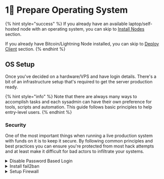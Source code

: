 # 1⃣ Prepare Operating System

{% hint style="success" %}
If you already have an available laptop/self-hosted node with an operating system, you can skip to [Install Nodes](install-nodes.md) section.

If you already have Bitcoin/Lightning Node installed, you can skip to [Deploy Client](deploy-client.md) section.
{% endhint %}

## OS Setup

Once you've decided on a hardware/VPS and have login details. There's a bit of an infrastructure setup that's required to get the server production ready.

{% hint style="info" %}
Note that there are always many ways to accomplish tasks and each sysadmin can have their own preference for tools, scripts and automation. This guide follows basic principles to help entry-level users.
{% endhint %}

### Security

One of the most important things when running a live production system with funds on it is to keep it secure. By following common principles and best practices you can ensure you're protected from most hack attempts and at least make it difficult for bad actors to infiltrate your systems.

<details>

<summary>Disable Password Based Login</summary>

Generate ssh keys so that you can only login to your server with keys and never a clear-text password.

```
ssh-keygen -t rsa -b 4096 -C "your_email@example.com"
```

Add your public key to authorized\_keys on the server

```
echo 'public key from previous step' >> ~/.ssh/authorized_keys
```

Disable password based login on the server and restart sshd

```
vim /etc/ssh/sshd_config
PasswordAuthentication no

// once configuration is updated restart sshd
systemctl restart sshd
```

</details>

<details>

<summary>Install fail2ban</summary>

Fail2ban is a convenient access control daemon that can add bad actors that attack your system by brute forcing logins to a block list.

```
sudo apt-get install fail2ban
```

</details>

<details>

<summary>Setup Firewall</summary>

Your server should only have ports open that are crucial to the functioning of your nodes and your bridge.

```
sudo apt install ufw
```

Allow ports that are required for Bitcoin/Lightning nodes and client app.

```
ufw allow ssh
ufw allow 8332
ufw allow 8333
ufw allow 9735
ufw allow 9008
ufw enable
```

</details>

